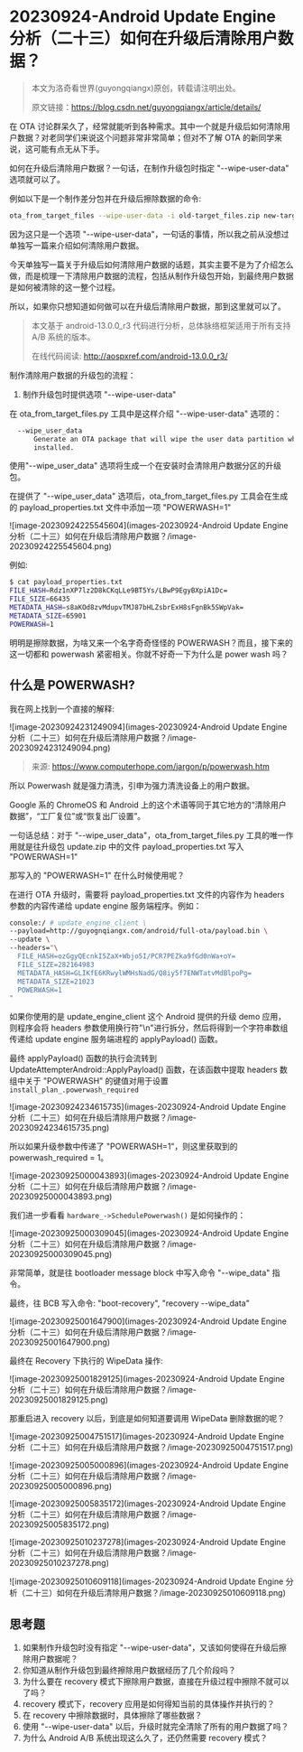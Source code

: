 # 20230924-Android Update Engine 分析（二十三）如何在升级后清除用户数据？

> 本文为洛奇看世界(guyongqiangx)原创，转载请注明出处。
>
> 原文链接：https://blog.csdn.net/guyongqiangx/article/details/



在 OTA 讨论群呆久了，经常就能听到各种需求。其中一个就是升级后如何清除用户数据？对老同学们来说这个问题非常非常简单；但对不了解 OTA 的新同学来说，这可能有点无从下手。

如何在升级后清除用户数据？一句话，在制作升级包时指定 "--wipe-user-data" 选项就可以了。

例如以下是一个制作差分包并在升级后擦除数据的命令:

```bash
ota_from_target_files --wipe-user-data -i old-target_files.zip new-target_files.zip update.zip
```



因为这只是一个选项 "--wipe-user-data"，一句话的事情，所以我之前从没想过单独写一篇来介绍如何清除用户数据。

今天单独写一篇关于升级后如何清除用户数据的话题，其实主要不是为了介绍怎么做，而是梳理一下清除用户数据的流程，包括从制作升级包开始，到最终用户数据是如何被清除的这一整个过程。

所以，如果你只想知道如何做可以在升级后清除用户数据，那到这里就可以了。



> 本文基于 android-13.0.0_r3 代码进行分析，总体脉络框架适用于所有支持 A/B 系统的版本。
>
> 在线代码阅读: http://aospxref.com/android-13.0.0_r3/

制作清除用户数据的升级包的流程：

1. 制作升级包时提供选项 "--wipe-user-data"

在 ota_from_target_files.py 工具中是这样介绍 "--wipe-user-data" 选项的：

```bash
  --wipe_user_data
      Generate an OTA package that will wipe the user data partition when
      installed.
```

使用"--wipe_user_data" 选项将生成一个在安装时会清除用户数据分区的升级包。



在提供了 "--wipe_user_data" 选项后，ota_from_target_files.py 工具会在生成的 payload_properties.txt 文件中添加一项 "POWERWASH=1"

![image-20230924225545604](images-20230924-Android Update Engine 分析（二十三）如何在升级后清除用户数据？/image-20230924225545604.png)

例如:

```bash
$ cat payload_properties.txt 
FILE_HASH=Rdz1nXP7lz2D8kCKqLLe9BT5Ys/LBwP9EgyBXpiA1Dc=
FILE_SIZE=66435
METADATA_HASH=s8aKOd8zvMdupvTMJ87bHLZsbrExH8sFgnBk5SWpVak=
METADATA_SIZE=65901
POWERWASH=1
```



明明是擦除数据，为啥又来一个名字奇奇怪怪的 POWERWASH？而且，接下来的这一切都和 powerwash 紧密相关。你就不好奇一下为什么是 power wash 吗？



## 什么是 POWERWASH?



我在网上找到一个直接的解释:

![image-20230924231249094](images-20230924-Android Update Engine 分析（二十三）如何在升级后清除用户数据？/image-20230924231249094.png)

> 来源: https://www.computerhope.com/jargon/p/powerwash.htm



所以 Powerwash 就是强力清洗，引申为强力清洗设备上的用户数据。

Google 系的 ChromeOS 和 Android 上的这个术语等同于其它地方的“清除用户数据”，“工厂复位”或“恢复出厂设置”。



一句话总结：对于 "--wipe_user_data"，ota_from_target_files.py 工具的唯一作用就是往升级包 update.zip 中的文件 payload_properties.txt 写入 "POWERWASH=1"



那写入的 "POWERWASH=1" 在什么时候使用呢？



在进行 OTA 升级时，需要将 payload_properties.txt 文件的内容作为 headers 参数的内容传递给 update engine 服务端程序。例如：

```bash
console:/ # update_engine_client \
--payload=http://guyognqiangx.com/android/full-ota/payload.bin \
--update \
--headers="\
  FILE_HASH=ozGgyQEcnkI5ZaX+Wbjo5I/PCR7PEZka9fGd0nWa+oY= 
  FILE_SIZE=282164983 
  METADATA_HASH=GLIKfE6KRwylWMHsNadG/Q8iy5f7ENWTatvMdBlpoPg= 
  METADATA_SIZE=21023
  POWERWASH=1
"
```



如果你使用的是 update_engine_client 这个 Android 提供的升级 demo 应用，则程序会将 headers 参数使用换行符"\n"进行拆分，然后将得到一个字符串数组传递给 update engine 服务端进程的 applyPayload() 函数。



最终 applyPayload() 函数的执行会流转到 UpdateAttempterAndroid::ApplyPayload() 函数，在该函数中提取 headers 数组中关于 "POWERWASH" 的键值对用于设置 `install_plan_.powerwash_required`

![image-20230924234615735](images-20230924-Android Update Engine 分析（二十三）如何在升级后清除用户数据？/image-20230924234615735.png)

所以如果升级参数中传递了 "POWERWASH=1"，则这里获取到的 powerwash_required = 1。



![image-20230925000043893](images-20230924-Android Update Engine 分析（二十三）如何在升级后清除用户数据？/image-20230925000043893.png)

我们进一步看看 `hardware_->SchedulePowerwash()` 是如何操作的：

![image-20230925000309045](images-20230924-Android Update Engine 分析（二十三）如何在升级后清除用户数据？/image-20230925000309045.png)

非常简单，就是往 bootloader message block 中写入命令 "--wipe_data" 指令。

最终，往 BCB 写入命令: "boot-recovery", "recovery --wipe_data"

![image-20230925001647900](images-20230924-Android Update Engine 分析（二十三）如何在升级后清除用户数据？/image-20230925001647900.png)

最终在 Recovery 下执行的 WipeData 操作:

![image-20230925001829125](images-20230924-Android Update Engine 分析（二十三）如何在升级后清除用户数据？/image-20230925001829125.png)



那重启进入 recovery 以后，到底是如何知道要调用 WipeData 删除数据的呢？

![image-20230925004751517](images-20230924-Android Update Engine 分析（二十三）如何在升级后清除用户数据？/image-20230925004751517.png)

![image-20230925005000896](images-20230924-Android Update Engine 分析（二十三）如何在升级后清除用户数据？/image-20230925005000896.png)

![image-20230925005835172](images-20230924-Android Update Engine 分析（二十三）如何在升级后清除用户数据？/image-20230925005835172.png)

![image-20230925010237278](images-20230924-Android Update Engine 分析（二十三）如何在升级后清除用户数据？/image-20230925010237278.png)

![image-20230925010609118](images-20230924-Android Update Engine 分析（二十三）如何在升级后清除用户数据？/image-20230925010609118.png)

## 思考题

1. 如果制作升级包时没有指定 "--wipe-user-data"，又该如何使得在升级后擦除用户数据呢？
2. 你知道从制作升级包到最终擦除用户数据经历了几个阶段吗？
3. 为什么要在 recovery 模式下擦除用户数据，直接在升级过程中擦除不就可以了吗？
4. recovery 模式下，recovery 应用是如何得知当前的具体操作并执行的？
5. 在 recovery 中擦除数据时，具体擦除了哪些数据？
6. 使用 "--wipe-user-data" 以后，升级时就完全清除了所有的用户数据了吗？
7. 为什么 Android A/B 系统出现这么久了，还仍然需要 recovery 模式？









